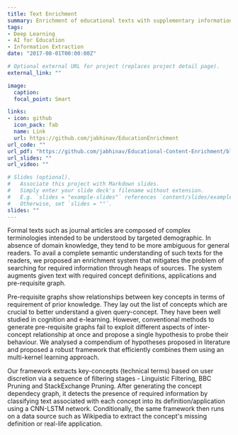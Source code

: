 ```yaml
---
title: Text Enrichment
summary: Enrichment of educational texts with supplementary information.
tags:
- Deep Learning
- AI for Education
- Information Extraction
date: "2017-08-01T00:00:00Z"

# Optional external URL for project (replaces project detail page).
external_link: ""

image:
  caption: 
  focal_point: Smart

links:
- icon: github
  icon_pack: fab
  name: Link
  url: https://github.com/jabhinav/EducationEnrichment
url_code: ""
url_pdf: "https://github.com/jabhinav/Educational-Content-Enrichment/blob/master/Content_Driven_Enrichment_Preprint.pdf"
url_slides: ""
url_video: ""

# Slides (optional).
#   Associate this project with Markdown slides.
#   Simply enter your slide deck's filename without extension.
#   E.g. `slides = "example-slides"` references `content/slides/example-slides.md`.
#   Otherwise, set `slides = ""`.
slides: ""
---
```

Formal texts such as journal articles are composed of complex terminologies intended to be understood by targeted demographic. In absence of domain knowledge, they tend to be more ambiguous for general readers. To avail a complete semantic understanding of such texts for the readers, we proposed an enrichment system that mitigates the problem of searching for required information through heaps of sources. The system augments given text with required concept definitions, applications and pre-requisite graph. 

Pre-requisite graphs show relationships between key concepts in terms of requirement of prior knowledge. They lay out the list of concepts which are crucial to better understand a given query-concept. They have been well studied in cognition and e-learning. However, conventional methods to generate pre-requisite graphs fail to exploit different aspects of inter-concept relationship at once and propose a single hypothesis to probe their behaviour. We analysed a compendium of hypotheses proposed in literature and proposed a robust framework that efficiently combines them using an multi-kernel learning approach.

Our framework extracts key-concepts (technical terms) based on user discretion via a sequence of filtering stages - Linguistic Filtering, BBC Pruning and StackExchange Pruning. After generating the concept dependecy graph, it detects the presence of required information by classifying text associated with each concept into its definition/application using a CNN-LSTM network. Conditionally, the same framework then runs on a data source such as Wikipedia to extract the concept's missing definition or real-life application.
